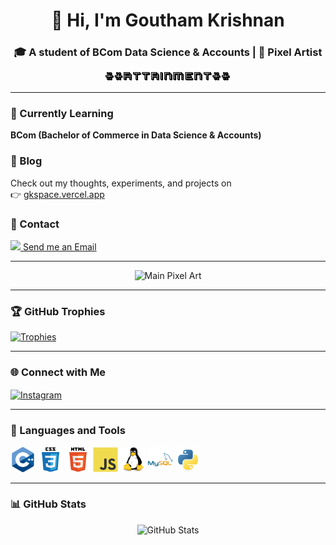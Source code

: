 <h1 align="center">👋 Hi, I'm Goutham Krishnan</h1>
<h3 align="center">🎓 A student of BCom Data Science & Accounts | 🎨 Pixel Artist</h3>

<p align="center">
  <img src="achi.gif" alt="Pixel Character" width="200"/>
</p>

---

### 🌱 Currently Learning
**BCom (Bachelor of Commerce in Data Science & Accounts)**

### 📝 Blog  
Check out my thoughts, experiments, and projects on  
👉 [gkspace.vercel.app](https://gkspace.vercel.app/)

### 📧 Contact  
<a href="mailto:gkroo7@protonmail.com">
  <img src="https://img.freepik.com/premium-vector/simple-letter-with-pixel-art-style_475147-420.jpg?w=2000" width="20">
  Send me an Email
</a>

---

<p align="center">
  <img src="main.gif" width="350" height="250" alt="Main Pixel Art" />
</p>

---

### 🏆 GitHub Trophies

<p align="left">
  <a href="https://github.com/ryo-ma/github-profile-trophy">
    <img src="https://github-profile-trophy.vercel.app/?username=thegkr" alt="Trophies" />
  </a>
</p>

---

### 🌐 Connect with Me

<p align="left">
  <a href="https://instagram.com/mr.amoz_" target="blank">
    <img align="center" src="https://openseauserdata.com/files/5c7db0d6e4ea8e09b6476984f8cc2c55.png" alt="Instagram" height="40" width="50" />
  </a>
</p>

---

### 🧰 Languages and Tools

<p align="left">
  <a href="https://www.w3schools.com/cpp/" target="_blank"><img src="https://raw.githubusercontent.com/devicons/devicon/master/icons/cplusplus/cplusplus-original.svg" width="40" height="40" alt="C++" /></a>
  <a href="https://www.w3schools.com/css/" target="_blank"><img src="https://raw.githubusercontent.com/devicons/devicon/master/icons/css3/css3-original-wordmark.svg" width="40" height="40" alt="CSS3" /></a>
  <a href="https://www.w3.org/html/" target="_blank"><img src="https://raw.githubusercontent.com/devicons/devicon/master/icons/html5/html5-original-wordmark.svg" width="40" height="40" alt="HTML5" /></a>
  <a href="https://developer.mozilla.org/en-US/docs/Web/JavaScript" target="_blank"><img src="https://raw.githubusercontent.com/devicons/devicon/master/icons/javascript/javascript-original.svg" width="40" height="40" alt="JavaScript" /></a>
  <a href="https://www.linux.org/" target="_blank"><img src="https://raw.githubusercontent.com/devicons/devicon/master/icons/linux/linux-original.svg" width="40" height="40" alt="Linux" /></a>
  <a href="https://www.mysql.com/" target="_blank"><img src="https://raw.githubusercontent.com/devicons/devicon/master/icons/mysql/mysql-original-wordmark.svg" width="40" height="40" alt="MySQL" /></a>
  <a href="https://www.python.org" target="_blank"><img src="https://raw.githubusercontent.com/devicons/devicon/master/icons/python/python-original.svg" width="40" height="40" alt="Python" /></a>
</p>

---

### 📊 GitHub Stats

<p align="center">
  <img src="https://github-readme-stats.vercel.app/api?username=thegkr&show_icons=true&locale=en&theme=tokyonight" alt="GitHub Stats" />
</p>
